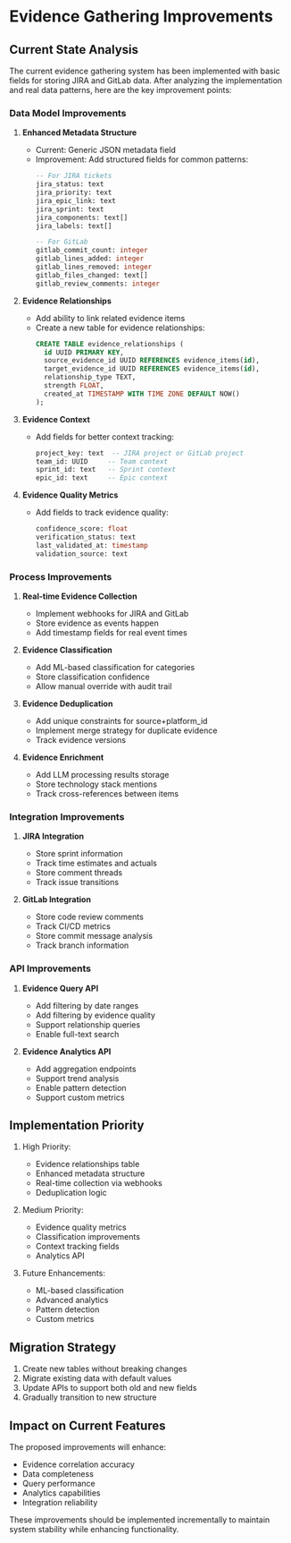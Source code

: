 # Evidence Gathering Improvements

## Current State Analysis
The current evidence gathering system has been implemented with basic fields for storing JIRA and GitLab data. After analyzing the implementation and real data patterns, here are the key improvement points:

### Data Model Improvements

1. **Enhanced Metadata Structure**
   - Current: Generic JSON metadata field
   - Improvement: Add structured fields for common patterns:
     ```sql
     -- For JIRA tickets
     jira_status: text
     jira_priority: text
     jira_epic_link: text
     jira_sprint: text
     jira_components: text[]
     jira_labels: text[]
     
     -- For GitLab
     gitlab_commit_count: integer
     gitlab_lines_added: integer
     gitlab_lines_removed: integer
     gitlab_files_changed: text[]
     gitlab_review_comments: integer
     ```

2. **Evidence Relationships**
   - Add ability to link related evidence items
   - Create a new table for evidence relationships:
     ```sql
     CREATE TABLE evidence_relationships (
       id UUID PRIMARY KEY,
       source_evidence_id UUID REFERENCES evidence_items(id),
       target_evidence_id UUID REFERENCES evidence_items(id),
       relationship_type TEXT,
       strength FLOAT,
       created_at TIMESTAMP WITH TIME ZONE DEFAULT NOW()
     );
     ```

3. **Evidence Context**
   - Add fields for better context tracking:
     ```sql
     project_key: text  -- JIRA project or GitLab project
     team_id: UUID     -- Team context
     sprint_id: text   -- Sprint context
     epic_id: text     -- Epic context
     ```

4. **Evidence Quality Metrics**
   - Add fields to track evidence quality:
     ```sql
     confidence_score: float
     verification_status: text
     last_validated_at: timestamp
     validation_source: text
     ```

### Process Improvements

1. **Real-time Evidence Collection**
   - Implement webhooks for JIRA and GitLab
   - Store evidence as events happen
   - Add timestamp fields for real event times

2. **Evidence Classification**
   - Add ML-based classification for categories
   - Store classification confidence
   - Allow manual override with audit trail

3. **Evidence Deduplication**
   - Add unique constraints for source+platform_id
   - Implement merge strategy for duplicate evidence
   - Track evidence versions

4. **Evidence Enrichment**
   - Add LLM processing results storage
   - Store technology stack mentions
   - Track cross-references between items

### Integration Improvements

1. **JIRA Integration**
   - Store sprint information
   - Track time estimates and actuals
   - Store comment threads
   - Track issue transitions

2. **GitLab Integration**
   - Store code review comments
   - Track CI/CD metrics
   - Store commit message analysis
   - Track branch information

### API Improvements

1. **Evidence Query API**
   - Add filtering by date ranges
   - Add filtering by evidence quality
   - Support relationship queries
   - Enable full-text search

2. **Evidence Analytics API**
   - Add aggregation endpoints
   - Support trend analysis
   - Enable pattern detection
   - Support custom metrics

## Implementation Priority

1. High Priority:
   - Evidence relationships table
   - Enhanced metadata structure
   - Real-time collection via webhooks
   - Deduplication logic

2. Medium Priority:
   - Evidence quality metrics
   - Classification improvements
   - Context tracking fields
   - Analytics API

3. Future Enhancements:
   - ML-based classification
   - Advanced analytics
   - Pattern detection
   - Custom metrics

## Migration Strategy

1. Create new tables without breaking changes
2. Migrate existing data with default values
3. Update APIs to support both old and new fields
4. Gradually transition to new structure

## Impact on Current Features

The proposed improvements will enhance:
- Evidence correlation accuracy
- Data completeness
- Query performance
- Analytics capabilities
- Integration reliability

These improvements should be implemented incrementally to maintain system stability while enhancing functionality. 